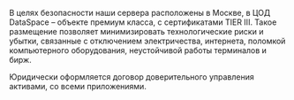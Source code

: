 В целях безопасности наши сервера расположены в Москве, в ЦОД DataSpace – объекте премиум класса, с сертификатами TIER III. Такое размещение позволяет минимизировать технологические риски и убытки, связанные с отключением электричества, интернета, поломкой компьютерного оборудования, неустойчивой работы терминалов и бирж. 

Юридически оформляется договор доверительного управления активами, со всеми приложениями.  
